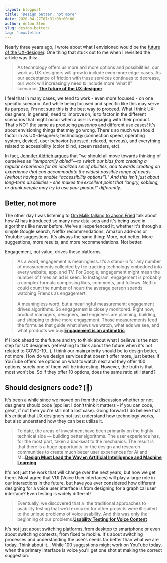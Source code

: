 ```yaml
---
layout: blogpost
title: 'Design better, not more'
date: 2020-04-27T07:31:08+00:00
author: Anton Sten
slug: design-better/
tag: 'newsletter'
---
```


Nearly three years ago, I wrote about what I envisioned would be the [future of the UX-designer](https://www.antonsten.com/future-ux-designer/). One thing that stuck out to me when I revisited the article was this:

> As technology offers us more and more options and possibilities, our work as UX-designers will grow to include even more edge-cases. As our acceptance of friction with these services continues to decrease, our work will increasingly need to include more ‘what if’ scenarios.**[The future of the UX-designer](https://www.antonsten.com/future-ux-designer/)**

I feel that in many cases, we tend to work - even more focused - on one specific scenario. And while being focused and specific like this may serve its purpose, I'm not sure this is the best way to proceed. What I think UX-designers, in general, need to improve on, is to factor in the different scenarios that might occur when a user is engaging with their product. That's NOT the same as producing *personas* and different use cases! It's about envisioning things that may go wrong. There's so much we should factor in as UX-designers; technology (connection speed, operating system, device), user behavior (stressed, relaxed, nervous), and everything related to accessibility (color blind, screen readers, etc).

In fact, [Jennifer Aldrich argues](https://trydesignlab.com/blog/40-tips-inclusion-accessibility-user-interface-design/) that "we should all move towards thinking of ourselves as _“temporarily abled”—to switch our bias from creating a regular experience for an idealized set of abilities, and towards creating an experience that can accommodate the widest possible range of needs (without having to enable “accessibility options”)." And this isn’t just about long-term disabilities - she makes the excellent point that “angry, sobbing, or drunk people may try to use your product” differently._

## Better, not more

The other day I was listening to [Om Malik talking to Jason Fried](https://om.co/2020/04/18/podcast-stuckom-with-jason-fried/) talk about how AI has introduced so many new data-sets and it's being used in algorithms like never before. We've all experienced it, whether it's through a simple Google search, Netflix recommendations, Amazon add-ons or Youtube suggestions. It's always the same thing: More, not better. More suggestions, more results, and more recommendations. Not better.

Engagement, not value, drives these platforms.

> As a word, engagement is meaningless. It’s a stand-in for any number of measurements collected by the tracking technology embedded into every website, app, and TV. For Google, engagement might mean the number of times an ad is seen. To Instagram, engagement is probably a complex formula comprising likes, comments, and follows. Netflix could count the number of hours the average person spends watching Friends as engagement.<br /><br />
A meaningless word, but a meaningful measurement; engagement drives algorithms. So engagement is closely monitored. Right now, product managers, designers, and engineers are planning, building, and shipping to drive more engagement. Those measurements feed the formulae that guide what shows we watch, what ads we see, and what products we buy.**[Engagement is an antimetric](https://matthewstrom.com/writing/engagement/)**

If I look ahead to the future and try to think about what I believe is the next step for UX designers (refreshing to think about the future when it's not related to COVID-19...), I think our main priority should be to design better, not more. How do we design services that doesn't offer more, just better. If YouTube offers me options on what to watch next and they offer 100 options, surely one of them will be interesting. However, the truth is that most won't be. So if they offer 10 options, does the same ratio still stand?

## Should designers code? (🤣)

It's been a while since we moved on from the discussion whether or not designers should code (spoiler: I don't think it matters - if you can code, great, if not then you're still not a lost case). Going forward I do believe that it's critical that UX designers not just understand how technology works, but also understand how they can best utilize it.

> To date, the areas of investment have been primarily on the highly technical side — building better algorithms. The user experience has, for the most part, taken a backseat to the mechanics. The result is that there is a huge opportunity for the design and research communities to create much better user experiences for AI and ML.**[Design Must Lead the Way on Artificial Intelligence and Machine Learning](https://medium.com/facebook-design-business-tools/design-must-lead-the-way-on-artificial-intelligence-and-machine-learning-d898b1faeea5)**

It's not just the work that will change over the next years, but how we get there. Most agree that VUI (Voice User Interfaces) will play a large role in our interactions in the future, but have you ever considered how different designing for a voice user interface is from designing for a graphical user interface? Even testing is widely different!

> Eventually, we discovered that all the traditional approaches to usability testing that we’d executed for other projects were ill-suited to the unique problems of voice usability. And this was only the beginning of our problems.**[Usability Testing for Voice Content](https://alistapart.com/article/usability-testing-for-voice-content/)**

It's not just about switching platforms, from desktop to smartphone or even about switching contexts, from fixed to mobile. It's about switching processes and understanding the user's needs far better than what we are today. Think about it... While 100 suggestions might work on YouTube today, when the primary interface is voice you'll get one shot at making the correct suggestion.

